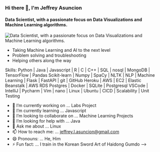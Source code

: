 ### Hi there 👋,  I'm Jeffrey Asuncion
#### Data Scientist, with a passionate focus on Data Visualizations and Machine Learning algorithms.
![Data Scientist, with a passionate focus on Data Visualizations and Machine Learning algorithms.](https://JeffreyAsuncion.github.io/img/DeepLearningBanner.jpg)

* Taking Machine Learning and AI to the next level
* Problem solving and troubleshooting
* Helping others along the way

Skills: Python | Java | Javascript |  R |  C |  C++ |  SQL | nosql |  MongoDB | TensorFlow | Pandas  Scikit-learn | Numpy | SpaCy |  NLTK |  NLP | Machine Learning | Flask | FastAPI | git | GitHub Heroku | AWS | EC2 | Elastic Beanstalk | AWS RDS Postgres | Docker |   SQLite | Postgresql VSCode | IntelliJ | Pycharm | Vim | nano | Linux | Ubuntu |  CICD | Scalability |  Unit Testing



- 🔭 I’m currently working on ... Labs Project
- 🌱 I’m currently learning ... Javascript
- 👯 I’m looking to collaborate on ... Machine Learning Projects
- 🤔 I’m looking for help with ... Java
- 💬 Ask me about ... Linux
- 📫 How to reach me: ... jeffrey.l.asuncion@gmail.com
- 😄 Pronouns: ... He, Him
- ⚡ Fun fact: ... I train in the Korean Sword Art of Haidong Gumdo
-->
